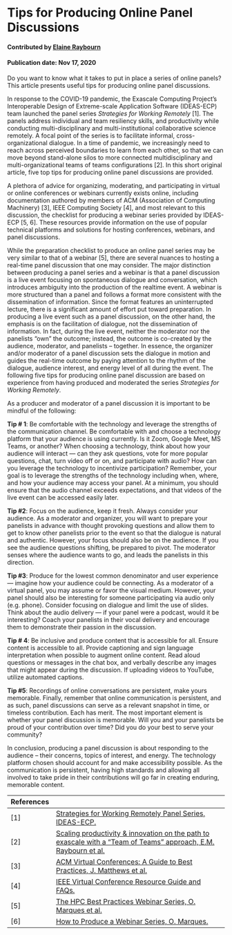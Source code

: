# Tips for Producing Online Panel Discussions

#### Contributed by [Elaine Raybourn](https://github.com/elaineraybourn)
#### Publication date: Nov 17, 2020

<!--- deck start --->
Do you want to know what it takes to put in place a series of online panels? This article presents useful tips for producing online panel discussions.
<!--- deck end --->


In response to the COVID-19 pandemic, the Exascale Computing Project’s Interoperable Design of Extreme-scale Application Software (IDEAS-ECP) team launched the panel series *Strategies for Working Remotely* [1].  The panels address individual and team resiliency skills, and productivity while conducting multi-disciplinary and multi-institutional collaborative science remotely. A focal point of the series is to facilitate informal, cross-organizational dialogue. In a time of pandemic, we increasingly need to reach across perceived boundaries to learn from each other, so that we can move beyond stand-alone silos to more connected multidisciplinary and multi-organizational teams of teams configurations [2].  In this short original article, five top tips for producing online panel discussions are provided.

A plethora of advice for organizing, moderating, and participating in virtual or online conferences or webinars currently exists online, including documentation authored by members of ACM (Association of Computing Machinery) [3], IEEE Computing Society [4], and most relevant to this discussion, the checklist for producing a webinar series  provided by IDEAS-ECP [5, 6]. These resources provide information on the use of popular technical platforms and solutions for hosting conferences, webinars, and panel discussions.

While the preparation checklist to produce an online panel series may be very similar to that of a webinar [5], there are several nuances to hosting a real-time panel discussion that one may consider. The major distinction between producing a panel series and a webinar is that a panel discussion is a live event focusing on spontaneous dialogue and conversation, which introduces ambiguity into the production of the realtime event.  A webinar is more structured than a panel and follows a format more consistent with the dissemination of information. Since the format features an uninterrupted lecture, there is a significant amount of effort put toward preparation. In producing a live event such as a  panel discussion, on the other hand, the emphasis is on the facilitation of dialogue, not the dissemination of information.  In fact, during the live event, neither the moderator nor the panelists “own” the outcome; instead, the outcome is co-created by the audience, moderator, and panelists – together.  In essence, the organizer and/or moderator of a panel discussion sets the dialogue in motion and guides the real-time outcome by paying attention to the rhythm of the dialogue, audience interest, and energy level of all during the event. The following five tips for producing online panel discussion are based on experience from having produced and moderated the series *Strategies for Working Remotely*. 

As a producer and moderator of a panel discussion it is important to be mindful of the following:

**Tip # 1**: Be comfortable with the technology and leverage the strengths of the communication channel.
Be comfortable with and choose a technology platform that your audience is using currently. Is it Zoom, Google Meet, MS Teams, or another? When choosing a technology, think about how your audience will interact — can they ask questions, vote for more popular questions, chat, turn video off or on, and participate with audio? How can you leverage the technology to incentivize participation? Remember, your goal is to leverage the strengths of the technology including when, where, and how your audience may access your panel. At a minimum, you should ensure that the audio channel exceeds expectations, and that videos of the live event can be accessed easily later. 

**Tip #2**: Focus on the audience, keep it fresh.
Always consider your audience. As a moderator and organizer, you will want to prepare your panelists in advance with thought provoking questions and allow them to get to know other panelists prior to the event so that the dialogue is natural and authentic. However, your focus should also be on the audience. If you see the audience questions shifting, be prepared to pivot. The moderator senses where the audience wants to go, and leads the panelists in this direction.

**Tip #3**: Produce for the lowest common denominator and user experience — imagine how your audience could be connecting. 
As a moderator of a virtual panel, you may assume or favor the visual medium. However, your panel should also be interesting for someone participating via audio only (e.g. phone). Consider focusing on dialogue and limit the use of slides. Think about the audio delivery — if your panel were a podcast, would it be interesting? Coach your panelists in their vocal delivery and encourage them to demonstrate their passion in the discussion. 

**Tip # 4**: Be inclusive and produce content that is accessible for all. 
Ensure content is accessible to all. Provide captioning and sign language interpretation when possible to augment online content. Read aloud questions or messages in the chat box, and verbally describe any images that might appear during the discussion. If uploading videos to YouTube, utilize automated captions.

**Tip #5**: Recordings of online conversations are persistent, make yours memorable.
Finally, remember that online communication is persistent, and as such, panel discussions can serve as a relevant snapshot in time, or timeless contribution. Each has merit. The most important element is whether your panel discussion is memorable. Will you and your panelists be proud of your contribution over time? Did you do your best to serve your community?

In conclusion, producing a panel discussion is about responding to the audience – their concerns, topics of interest, and energy. The technology platform chosen should account for and make accessibility possible. As the communication is persistent, having high standards and allowing all involved to take pride in their contributions will go far in creating enduring, memorable content. 


References | &nbsp;
:--- | :---
[1] | [Strategies for Working Remotely Panel Series, IDEAS-ECP.](https://www.exascaleproject.org/strategies-for-working-remotely/)
[2]	| [Scaling productivity & innovation on the path to exascale with a “Team of Teams” approach, E.M. Raybourn et al.](https://link.springer.com/chapter/10.1007/978-3-030-22338-0_39)
[3]	| [ACM Virtual Conferences: A Guide to Best Practices, J. Matthews et al.](https://people.clarkson.edu/~jmatthew/acm/VirtualConferences_GuideToBestPractices_CURRENT.pdf)
[4] | [IEEE Virtual Conference Resource Guide and FAQs.](https://www.computer.org/conferences/organize-a-conference/organizer-resources/hosting-a-virtual-event/cs-virtual-event-resource-guide)
[5]	| [The HPC Best Practices Webinar Series, O. Marques et al.](https://doi.org/10.22369/issn.2153-4136/10/1/19)
[6]	| [How to Produce a Webinar Series, O. Marques.](https://github.com/betterscientificsoftware/Webinar-Process)

<!--- 
**Acknowledgements**
Sandia National Laboratories is a multimission laboratory managed and operated by National Technology and Engineering Solutions of Sandia, LLC, a wholly owned subsidiary of Honeywell International, Inc., for the U.S. Department of Energy's National Nuclear Security Administration under contract DE-NA-0003525.
--->

<!---
Publish: yes
RSS update: 2020-11-17
Categories: collaboration
Topics: online learning
Track: Experience
--->
